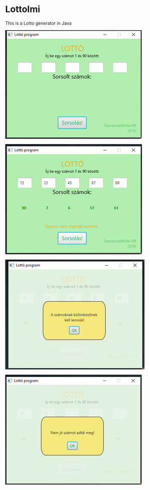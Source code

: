 # LottoImi

This is a Lotto generator in Java

![alt text](https://github.com/Leone717/LottoImi/blob/master/Lotto1.png)

![alt text](https://github.com/Leone717/LottoImi/blob/master/Lotto2.png)

![alt text](https://github.com/Leone717/LottoImi/blob/master/Lotto3.png)

![alt text](https://github.com/Leone717/LottoImi/blob/master/Lotto4.png)
